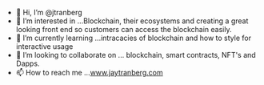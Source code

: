 - 👋 Hi, I’m @jtranberg
- 👀 I’m interested in ...Blockchain, their ecosystems and creating a great looking front end so customers can access the blockchain easily.
- 🌱 I’m currently learning ...intracacies of blockchain and how to style for interactive usage
- 💞️ I’m looking to collaborate on ...  blockchain, smart contracts, NFT's and Dapps.
- 📫 How to reach me ...www.jaytranberg.com


